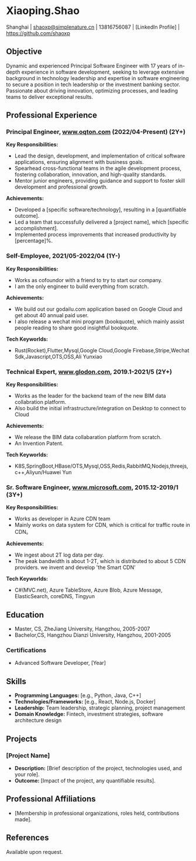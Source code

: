 # Xiaoping.Shao
Shanghai | shaoxp@simplenature.cn | 13816756087 | [LinkedIn Profile] | https://github.com/shaoxp
## Objective
Dynamic and experienced Principal Software Engineer with 17 years of in-depth experience in software development, seeking to leverage extensive background in technology leadership and expertise in software engineering to secure a position in tech leadership or the investment banking sector. Passionate about driving innovation, optimizing processes, and leading teams to deliver exceptional results.
## Professional Experience
### Principal Engineer, www.oqton.com (2022/04-Present) (2Y+)
**Key Responsibilities:**
- Lead the design, development, and implementation of critical software applications, ensuring alignment with business goals.
- Spearhead cross-functional teams in the agile development process, fostering collaboration, innovation, and high-quality standards.
- Mentor junior engineers, providing guidance and support to foster skill development and professional growth.

**Achievements:**
- Developed a [specific software/technology], resulting in a [quantifiable outcome].
- Led a team that successfully delivered a [project name], which [specific accomplishment].
- Implemented process improvements that increased productivity by [percentage]%.

### Self-Employee, 2021/05-2022/04 (1Y-)
**Key Responsibilities:**
- Works as cofoundor with a friend to try to start our company. 
- I am the only engineer to build everything from scratch.

**Achievements:**
- We build out our godailu.com application based on Google Cloud and get about 40 annual paid user.
- I also release a wechat mini program (bookquote), which mainly assist people reading to share good insightful bookquote.

**Tech Keyworlds:**
- Rust(Rocket),Flutter,Mysql,Google Cloud,Google Firebase,Stripe,Wechat Sdk,Javascript,OTS,OSS,Ali Yunxiao

### Technical Expert, www.glodon.com,  2019.1-2021/5 (2Y+)
**Key Responsibilities:**
- Works as the leader for the backend team of the new BIM data collabration platform.
- Also build the initial infrastructure/integration on Desktop to connect to Cloud

**Achievements:**
- We release the BIM data collabaration platform from scratch.
- An Invention Patent.

**Tech Keyworlds:**
- K8S,SpringBoot,HBase/OTS,Mysql,OSS,Redis,RabbitMQ,Nodejs,threejs,c++,Aliyun/Huawei Yun

### Sr. Software Engineer, www.microsoft.com,  2015.12-2019/1 (3Y+)
**Key Responsibilities:**
- Works as developer in Azure CDN team
- Mainly works on data system for CDN, which is critical for traffic route in CDN。

**Achievements:**
- We ingest about 2T log data per day.
- The peak bandwidth is about 1-2T, which is distributed to about 5 CDN providers. we invent and develop 'the Smart CDN'

**Tech Keyworlds:**
- C#(MVC.net), Azure TableStore, Azure Blob, Azure Message, ElasticSearch, coreDNS, Tingyun
## Education
-  Master, CS, ZheJiang University, Hangzhou,  2005-2007
-  Bachelor,CS, Hangzhou Dianzi University, Hangzhou, 2001-2005
### Certifications
- Advanced Software Developer, [Year]
## Skills
- **Programming Languages:** [e.g., Python, Java, C++]
- **Technologies/Frameworks:** [e.g., React, Node.js, Docker]
- **Leadership:** Team leadership, strategic planning, project management
- **Domain Knowledge:** Fintech, investment strategies, software architecture design
## Projects
### [Project Name]
- **Description:** [Brief description of the project, technologies used, and your role].
- **Outcome:** [Impact of the project, any quantifiable results].
## Professional Affiliations
- [Membership in professional organizations, roles held, contributions made].
## References
Available upon request.